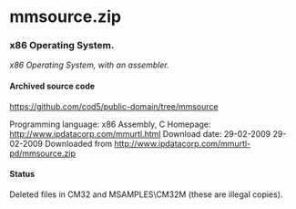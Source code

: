 # mmsource.zip #

### x86 Operating System. ###

*x86 Operating System, with an assembler.*

#### Archived source code ####
https://github.com/cod5/public-domain/tree/mmsource

Programming language: x86 Assembly, C
Homepage: http://www.ipdatacorp.com/mmurtl.html
Download date: 29-02-2009
29-02-2009
Downloaded from http://www.ipdatacorp.com/mmurtl-pd/mmsource.zip

#### Status ####
Deleted files in CM32 and MSAMPLES\CM32M (these are illegal 
copies).

